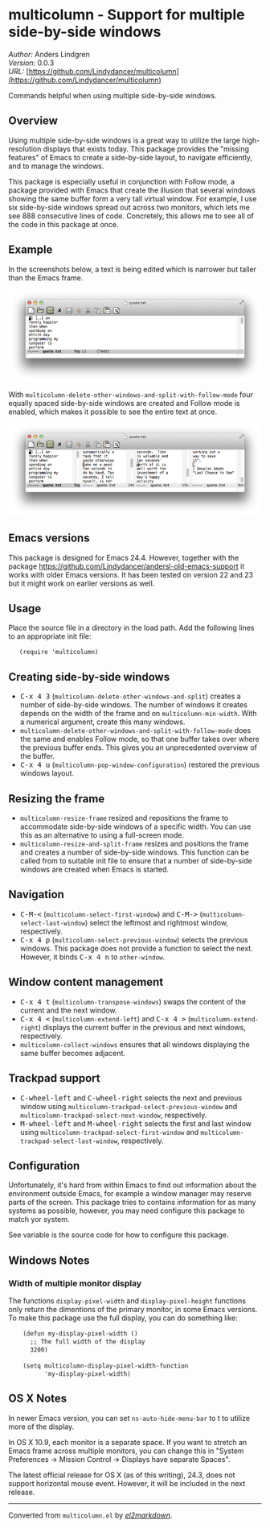 # multicolumn - Support for multiple side-by-side windows

*Author:* Anders Lindgren<br>
*Version:* 0.0.3<br>
*URL:* [https://github.com/Lindydancer/multicolumn](https://github.com/Lindydancer/multicolumn)<br>

Commands helpful when using multiple side-by-side windows.

## Overview

Using multiple side-by-side windows is a great way to utilize the
large high-resolution displays that exists today. This package
provides the "missing features" of Emacs to create a side-by-side
layout, to navigate efficiently, and to manage the windows.

This package is especially useful in conjunction with Follow mode,
a package provided with Emacs that create the illusion that several
windows showing the same buffer form a very tall virtual window.
For example, I use six side-by-side windows spread out across two
monitors, which lets me see 888 consecutive lines of code.
Concretely, this allows me to see all of the code in this package
at once.

## Example

In the screenshots below, a text is being edited which is narrower
but taller than the Emacs frame.

![Image of Emacs with one window](doc/demo1.png)

With `multicolumn-delete-other-windows-and-split-with-follow-mode`
four equally spaced side-by-side windows are created and Follow mode
is enabled, which makes it possible to see the entire text at once.

![Image of Emacs with four side-by-side windows](doc/demo2.png)

## Emacs versions

This package is designed for Emacs 24.4. However, together with the
package https://github.com/Lindydancer/andersl-old-emacs-support it
works with older Emacs versions. It has been tested on version 22
and 23 but it might work on earlier versions as well.

## Usage

Place the source file in a directory in the load path. Add the
following lines to an appropriate init file:

       (require 'multicolumn)

## Creating side-by-side windows

* <kbd>C-x 4 3</kbd> (`multicolumn-delete-other-windows-and-split`) creates
a number of side-by-side windows. The number of windows it creates
depends on the width of the frame and on `multicolumn-min-width`.
With a numerical argument, create this many windows.
* `multicolumn-delete-other-windows-and-split-with-follow-mode`
does the same and enables Follow mode, so that one buffer takes
over where the previous buffer ends. This gives you an
unprecedented overview of the buffer.
* <kbd>C-x 4 u</kbd> (`multicolumn-pop-window-configuration`) restored the
previous windows layout.

## Resizing the frame

* `multicolumn-resize-frame` resized and repositions the frame
to accommodate side-by-side windows of a specific width. You can
use this as an alternative to using a full-screen mode.
* `multicolumn-resize-and-split-frame` resizes and positions
the frame and creates a number of side-by-side windows. This
function can be called from to suitable init file to ensure that a
number of side-by-side windows are created when Emacs is started.

## Navigation

* <kbd>C-M-<</kbd> (`multicolumn-select-first-window`) and <kbd>C-M-></kbd>
(`multicolumn-select-last-window`) select the leftmost and rightmost
window, respectively.
* <kbd>C-x 4 p</kbd> (`multicolumn-select-previous-window`) selects the
previous windows. This package does not provide a function to
select the next. However, it binds <kbd>C-x 4 n</kbd> to `other-window`.

## Window content management

* <kbd>C-x 4 t</kbd> (`multicolumn-transpose-windows`) swaps the content of
the current and the next window.
* <kbd>C-x 4 <</kbd> (`multicolumn-extend-left`) and <kbd>C-x 4 ></kbd>
(`multicolumn-extend-right`) displays the current buffer in the
previous and next windows, respectively.
* `multicolumn-collect-windows` ensures that all windows displaying
the same buffer becomes adjacent.

## Trackpad support

* <kbd>C-wheel-left</kbd> and <kbd>C-wheel-right</kbd> selects the next and previous
window using `multicolumn-trackpad-select-previous-window` and
`multicolumn-trackpad-select-next-window`, respectively.
* <kbd>M-wheel-left</kbd> and <kbd>M-wheel-right</kbd> selects the first and last
window using `multicolumn-trackpad-select-first-window` and
`multicolumn-trackpad-select-last-window`, respectively.

## Configuration

Unfortunately, it's hard from within Emacs to find out information
about the environment outside Emacs, for example a window manager
may reserve parts of the screen. This package tries to contains
information for as many systems as possible, however, you may need
configure this package to match yor system.

See variable is the source code for how to configure this package.

## Windows Notes

### Width of multiple monitor display

The functions `display-pixel-width` and `display-pixel-height`
functions only return the dimentions of the primary monitor, in
some Emacs versions. To make this package use the full display, you
can do something like:

        (defun my-display-pixel-width ()
          ;; The full width of the display
          3200)

        (setq multicolumn-display-pixel-width-function
              'my-display-pixel-width)

## OS X Notes

In newer Emacs version, you can set `ns-auto-hide-menu-bar` to t to
utilize more of the display.

In OS X 10.9, each monitor is a separate space. If you want to
stretch an Emacs frame across multiple monitors, you can change
this in "System Preferences -> Mission Control -> Displays have
separate Spaces".

The latest official release for OS X (as of this writing), 24.3,
does not support horizontal mouse event. However, it will be
included in the next release.


---
Converted from `multicolumn.el` by [*el2markdown*](https://github.com/Lindydancer/el2markdown).
